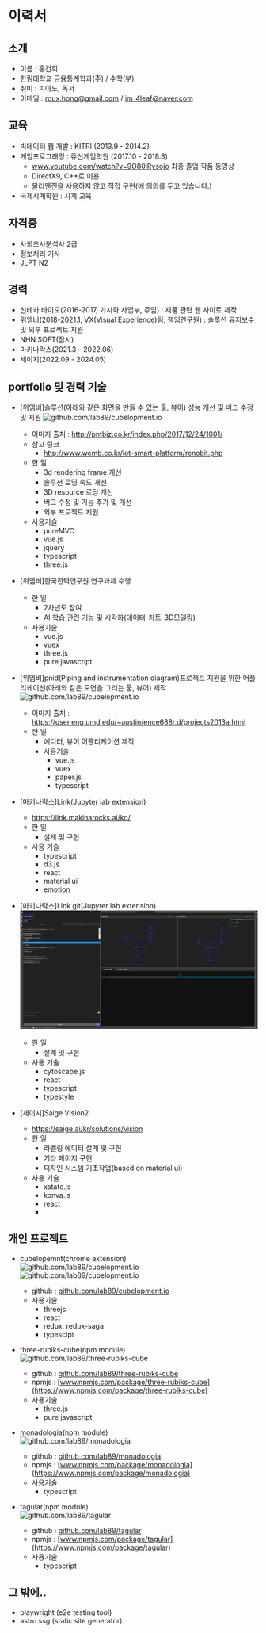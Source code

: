 # 이력서
## 소개
- 이름 : 홍건희
- 한림대학교 금융통계학과(주) / 수학(부)
- 취미 : 피아노, 독서
- 이메일 : roux.hong@gmail.com / im_4leaf@naver.com

## 교육
- 빅데이터 웹 개발 : KITRI (2013.9 - 2014.2)
- 게임프로그래밍 : 쥬신게임학원 (2017.10 - 2018.8)
  - www.youtube.com/watch?v=9O80iRysojo 최종 졸업 작품 동영상 
  - DirectX9, C++로 이용
  - 물리엔진을 사용하지 않고 직접 구현(에 의의를 두고 있습니다.)
- 국제시계학원 : 시계 교육

## 자격증
- 사회조사분석사 2급
- 정보처리 기사
- JLPT N2

## 경력
- 신테카 바이오(2016-2017, 가시화 사업부, 주임) : 제품 관련 웹 사이트 제작
- 위엠비(2018-2021.1, VX(Visual Experience)팀, 책임연구원) : 솔루션 유지보수 및 외부 프로젝트 지원
- NHN SOFT(잠시)
- 마키나락스(2021.3 - 2022.06)
- 세이지(2022.09 - 2024.05)

## portfolio 및 경력 기술
- [위엠비]솔루션(아래와 같은 화면을 만들 수 있는 툴, 뷰어) 성능 개선 및 버그 수정 및 지원
![github.com/lab89/cubelopment.io](https://github.com/lab89/resume/blob/master/images/monitoring.jpg?raw=true)
  - 이미지 출처 : http://pntbiz.co.kr/index.php/2017/12/24/1001/
  - 참고 링크
    - http://www.wemb.co.kr/iot-smart-platform/renobit.php
  - 한 일
    - 3d rendering frame 개선
    - 솔루션 로딩 속도 개선
    - 3D resource 로딩 개선
    - 버그 수정 및 기능 추가 및 개선
    - 외부 프로젝트 지원
  - 사용기술
    - pureMVC
    - vue.js
    - jquery
    - typescript
    - three.js
    
- [위엠비]한국전력연구원 연구과제 수행
  - 한 일
    - 2차년도 참여
    - AI 학습 관련 기능 및 시각화(데이터-차트-3D모델링)
  - 사용기술
    - vue.js
    - vuex
    - three.js
    - pure javascript
    
- [위엠비]pnid(Piping and instrumentation diagram)프로젝트 지원을 위한 어플리케이션(아래와 같은 도면을 그리는 툴, 뷰어) 제작
![github.com/lab89/cubelopment.io](https://github.com/lab89/resume/blob/master/images/pnidExample.jpg?raw=true)
  - 이미지 출처 : https://user.eng.umd.edu/~austin/ence688r.d/projects2013a.html
  - 한 일
      - 에디터, 뷰어 어플리케이션 제작
      - 사용기술
        - vue.js
        - vuex
        - paper.js
        - typescript
- [마키나락스]Link(Jupyter lab extension)
  - https://link.makinarocks.ai/ko/  
  - 한 일
    - 설계 및 구현 
  - 사용 기술
    - typescript
    - d3.js
    - react
    - material ui
    - emotion
- [마키나락스]Link git(Jupyter lab extension)
  ![github.com/lab89/cubelopment.io](https://github.com/lab89/resume/blob/master/images/link-git-capture.PNG?raw=true)
  - 한 일
    - 설계 및 구현 
  - 사용 기술
    - cytoscape.js
    - react
    - typescript
    - typestyle
    
- [세이지]Saige Vision2
    - https://saige.ai/kr/solutions/vision
    - 한 일
      - 라벨링 에디터 설계 및 구현
      - 기타 페이지 구현
      - 디자인 시스템 기초작업(based on material ui)
    - 사용 기술
      - xstate.js
      - konva.js
      - react
      - 
## 개인 프로젝트
- cubelopemnt(chrome extension)  
![github.com/lab89/cubelopment.io](https://github.com/lab89/resume/blob/master/images/cubelopment.PNG?raw=true)
![github.com/lab89/cubelopment.io](https://github.com/lab89/resume/blob/master/images/chrome-extension.PNG?raw=true)

  - github : [github.com/lab89/cubelopment.io](https://github.com/lab89/cubelopment.io)    
  - 사용기술
    - threejs
    - react
    - redux, redux-saga
    - typescipt
- three-rubiks-cube(npm module)  
![github.com/lab89/three-rubiks-cube](https://github.com/lab89/resume/blob/master/images/npmjs-three-rubiks-cube.PNG?raw=true)
  - github : [github.com/lab89/three-rubiks-cube](https://github.com/lab89/three-rubiks-cube)    
  - npmjs : [www.npmjs.com/package/three-rubiks-cube](https://www.npmjs.com/package/three-rubiks-cube)
  - 사용기술
    - three.js
    - pure javascript
- monadologia(npm module)  
![github.com/lab89/monadologia](https://github.com/lab89/resume/blob/master/images/npmjs-monadologia.PNG?raw=true)
  - github : [github.com/lab89/monadologia](https://github.com/lab89/monadologia)
  - npmjs : [www.npmjs.com/package/monadologia](https://www.npmjs.com/package/monadologia)
  - 사용기술
    - typescript
- tagular(npm module)  
![github.com/lab89/tagular](https://github.com/lab89/resume/blob/master/images/tagular.PNG?raw=true)
  - github : [github.com/lab89/tagular](https://github.com/lab89/tagular)
  - npmjs : [www.npmjs.com/package/tagular](https://www.npmjs.com/package/tagular)
  - 사용기술
    - typescript


## 그 밖에..
- playwright (e2e testing tool) 
- astro ssg (static site generator)



